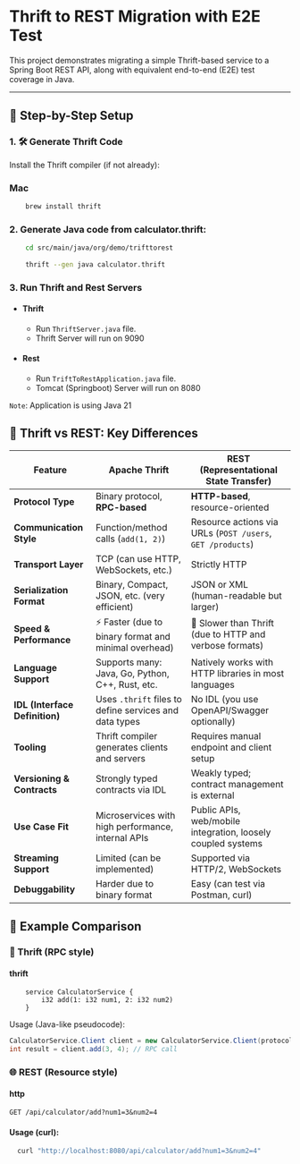 # Thrift to REST Migration with E2E Test

This project demonstrates migrating a simple Thrift-based service to a Spring Boot REST API, along with equivalent end-to-end (E2E) test coverage in Java.

--------
## 🚀 Step-by-Step Setup

### 1. 🛠 Generate Thrift Code

Install the Thrift compiler (if not already):

### Mac
```bash
    brew install thrift
```

### 2. Generate Java  code from calculator.thrift:
```bash
    cd src/main/java/org/demo/trifttorest
    
    thrift --gen java calculator.thrift
```

### 3. Run Thrift and Rest Servers

- #### Thrift
  - Run ```ThriftServer.java``` file.
  - Thrift Server will run on 9090

- #### Rest
    - Run ```TriftToRestApplication.java``` file.
    - Tomcat (Springboot) Server will run on 8080

``Note``: Application is using Java 21


## 📘 Thrift vs REST: Key Differences

| Feature                        | **Apache Thrift**                                      | **REST (Representational State Transfer)**                   |
| ------------------------------ | ------------------------------------------------------ | ------------------------------------------------------------ |
| **Protocol Type**              | Binary protocol, **RPC-based**                         | **HTTP-based**, resource-oriented                            |
| **Communication Style**        | Function/method calls (`add(1, 2)`)                    | Resource actions via URLs (`POST /users`, `GET /products`)   |
| **Transport Layer**            | TCP (can use HTTP, WebSockets, etc.)                   | Strictly HTTP                                                |
| **Serialization Format**       | Binary, Compact, JSON, etc. (very efficient)           | JSON or XML (human-readable but larger)                      |
| **Speed & Performance**        | ⚡ Faster (due to binary format and minimal overhead)   | 🐢 Slower than Thrift (due to HTTP and verbose formats)      |
| **Language Support**           | Supports many: Java, Go, Python, C++, Rust, etc.       | Natively works with HTTP libraries in most languages         |
| **IDL (Interface Definition)** | Uses `.thrift` files to define services and data types | No IDL (you use OpenAPI/Swagger optionally)                  |
| **Tooling**                    | Thrift compiler generates clients and servers          | Requires manual endpoint and client setup                    |
| **Versioning & Contracts**     | Strongly typed contracts via IDL                       | Weakly typed; contract management is external                |
| **Use Case Fit**               | Microservices with high performance, internal APIs     | Public APIs, web/mobile integration, loosely coupled systems |
| **Streaming Support**          | Limited (can be implemented)                           | Supported via HTTP/2, WebSockets                             |
| **Debuggability**              | Harder due to binary format                            | Easy (can test via Postman, curl)                            |

## 🧪 Example Comparison
### 🔧 Thrift (RPC style)

#### thrift
```
    service CalculatorService {
        i32 add(1: i32 num1, 2: i32 num2)
    }
```
Usage (Java-like pseudocode):
```java
CalculatorService.Client client = new CalculatorService.Client(protocol);
int result = client.add(3, 4); // RPC call
```
### 🌐 REST (Resource style)

#### http
```
GET /api/calculator/add?num1=3&num2=4
```
#### Usage (curl):
```bash
  curl "http://localhost:8080/api/calculator/add?num1=3&num2=4"
```



